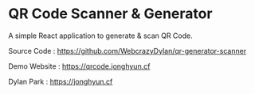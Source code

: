 # QR Code Scanner & Generator

A simple React application to generate & scan QR Code.

Source Code : https://github.com/WebcrazyDylan/qr-generator-scanner

Demo Website : https://qrcode.jonghyun.cf

Dylan Park : https://jonghyun.cf

